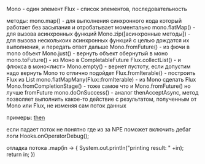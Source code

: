 


Mono - один элемент 
Flux - список элементов, последовательность

методы:
mono.map() - для выполнения синхронного кода который работает без засыпания и отробатывает моментально
mono.flatMap() - для вызова асинхронных функций
Mono.zip([асинхронные методы]) - для вызова несколькоих асинхронных функций с целью дождатся их выполнения, и передать ответ дальше
Mono.fromFuture() - из фючи в mono объект
Mono.just() - вернуть объект обернутый в моно
mono.toFuture() - из Моно в CompletableFuture
Flux.collectList() - и флюкса в моно<лист>
Mono.empty() - вернет пустоту, если допустим надо вернуть Mono<Void> то отлично подойдет
Flux.fromIterable() - построить Flux из List
mono.flatMapMany(Flux::fromIterable) - из Mono сделать Flux
Mono.fromCompletionStage() - тоже самое что и Mono.fromFuture() но лучше fromFuture
mono.doOnSuccess() - аналог thenAcceptAsync, метод позволяет выполнить какое-то действие с результатом, полученным от Mono или Flux, не изменяя сам поток данных

примеры:
[then](reactor-example-then.md)


если падает поток не понятно где из за NPE
поможет включить дебаг логи
Hooks.onOperatorDebug();

отладка потока
.map(in -> {
System.out.println("printing result: " +in);
return in;
})